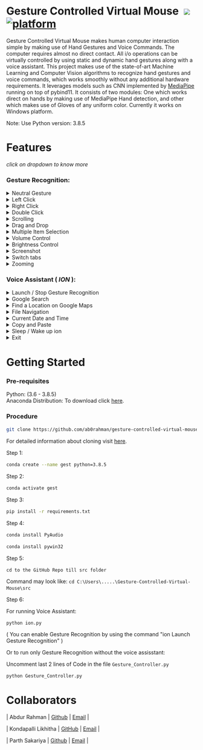 

# Gesture Controlled Virtual Mouse &nbsp;[![](https://img.shields.io/badge/python-3.8.5-blue.svg)](https://www.python.org/downloads/) [![platform](https://img.shields.io/badge/platform-windows-green.svg)](https://github.com/xenon-19/Gesture_Controller) 

Gesture Controlled Virtual Mouse makes human computer interaction simple by making use of Hand Gestures and Voice Commands. The computer requires almost no direct contact. All i/o operations can be virtually controlled by using static and dynamic hand gestures along with a voice assistant. This project makes use of the state-of-art Machine Learning and Computer Vision algorithms to recognize hand gestures and voice commands, which works smoothly without any additional hardware requirements. It leverages models such as CNN implemented by [MediaPipe](https://github.com/google/mediapipe) running on top of pybind11. It consists of two modules: One which works direct on hands by making use of MediaPipe Hand detection, and other which makes use of Gloves of any uniform color. Currently it works on Windows platform.

Note: Use Python version: 3.8.5

# Features
 _click on dropdown to know more_ <br>

### Gesture Recognition:
<details>
<summary>Neutral Gesture</summary>
 <figure>
  <img src="https://github.com/ab0rahman/gesture-controlled-virtual-mouse/blob/main/media/gesture/neutral.jpg" alt="Palm" width="711" height="400"><br>
  <figcaption>Neutral Gesture. Used to halt/stop execution of current gesture.</figcaption>
</figure>
</details>

<details>
<summary>Left Click</summary>
<img src="https://github.com/ab0rahman/gesture-controlled-virtual-mouse/blob/main/media/gesture/left%20click.jpg" alt="Left Click" width="711" height="400"><br>
 <figcaption>Gesture for single left click</figcaption>
</details>

<details>
<summary>Right Click</summary>
<img src="https://github.com/ab0rahman/gesture-controlled-virtual-mouse/blob/main/media/gesture/right%20click.jpg?raw=true" alt="Right Click" width="711" height="400"><br>
 <figcaption>Gesture for single right click</figcaption>
</details>

<details>
<summary>Double Click</summary>
<img src="https://github.com/ab0rahman/gesture-controlled-virtual-mouse/blob/main/media/gesture/double%20click.jpg?raw=true" alt="Double Click" width="711" height="400"><br>
 <figcaption>Gesture for double click</figcaption>
</details>

<details>
<summary>Scrolling</summary>
<img src="https://github.com/ab0rahman/gesture-controlled-virtual-mouse/blob/main/media/gesture/Scrolling.jpg?raw=true" alt="Scrolling" width="711" height="400"><br>
 <figcaption>Dynamic Gestures for horizontal and vertical scroll. The speed of scroll is proportional to the distance moved by pinch gesture from start point. Vertical and Horizontal scrolls are controlled by vertical and horizontal pinch movements respectively.</figcaption>
</details>

<details>
<summary>Drag and Drop</summary>
<img src="https://github.com/ab0rahman/gesture-controlled-virtual-mouse/blob/main/media/gesture/Drag%20and%20Drop.jpg?raw=true" alt="Drag and Drop" width="711" height="400"><br>
 <figcaption>Gesture for drag and drop functionality. Can be used to move/tranfer files from one directory to other.</figcaption>
</details>

<details>
<summary>Multiple Item Selection</summary>
<img src="https://github.com/ab0rahman/gesture-controlled-virtual-mouse/blob/main/media/gesture/Multiple%20Item%20Selection.jpg?raw=true" width="711" height="400"><br>
 <figcaption>Gesture to select multiple items</figcaption>
</details>

<details>
<summary>Volume Control</summary>
<img src="https://github.com/ab0rahman/gesture-controlled-virtual-mouse/blob/main/media/gesture/.%20Volume%20Control.jpg?raw=true" alt="Volume Control" width="711" height="400"><br>
 <figcaption>Dynamic Gestures for Volume control. The rate of increase/decrease of volume is proportional to the distance moved by pinch gesture from start point. </figcaption>
</details>

<details>
<summary>Brightness Control</summary>
<img src="https://github.com/ab0rahman/gesture-controlled-virtual-mouse/blob/main/media/gesture/Brightness%20Control.jpg?raw=true" alt="Brightness Control" width="711" height="400"><br>
 <figcaption>Dynamic Gestures for Brightness control. The rate of increase/decrease of brightness is proportional to the distance moved by pinch gesture from start point. </figcaption>
</details>

<details>
<summary>Screenshot</summary>
<img src="https://github.com/ab0rahman/gesture-controlled-virtual-mouse/blob/main/media/gesture/Screenshot.jpg?raw=true" alt="Screenshot" width="711" height="400"><br>
 <figcaption>Gestures for screenshot left index. </figcaption>
</details>

<details>
<summary>Switch tabs</summary>
<img src="https://github.com/ab0rahman/gesture-controlled-virtual-mouse/blob/main/media/gesture/Switch%20Tabs.jpg?raw=true" width="711" height="400"><br>
 <figcaption>Gestures for Switching tabs V Gest. </figcaption>
</details>

<details>
<summary>Zooming</summary>
<img src="https://github.com/ab0rahman/gesture-controlled-virtual-mouse/blob/main/media/gesture/Zooming%20Feature.jpg?raw=true" alt="Zooming" width="711" height="400"><br>
 <figcaption>Gesture for Zooming. </figcaption>
</details>


### Voice Assistant ( ***ION*** ):
<details>
<summary>Launch / Stop  Gesture Recognition</summary>
<img src="https://github.com/ab0rahman/gesture-controlled-virtual-mouse/blob/main/media/launch%20or%20stop.jpg?raw=true" alt="launch stop gesture recognition" width="800" height="auto">
<ul>
  <li>
    <code> ion Launch Gesture Recognition </code><br>
    Turns on webcam for hand gesture recognition.
  </li>
  <li>
    <code> ion Stop Gesture Recognition </code><br>
    Turns off webcam and stops gesture recognition.
    (Termination of Gesture controller can also be done via pressing <code>Enter</code> key in webcam window)
   </li>
</ul>
</details>

<details>
<summary>Google Search</summary>
<img src="https://github.com/ab0rahman/gesture-controlled-virtual-mouse/blob/main/media/Google%20Search.jpg?raw=true" width="800" height="auto">
<ul>
  <li>
    <code>ion search {text_you_wish_to_search}</code><br>
    Opens a new tab on Chrome Browser if it is running, else opens a new window. Searches the given text on Google.
  </li>
</ul>
</details>

<details>
<summary>Find a Location on Google Maps</summary>
 <img src="https://github.com/ab0rahman/gesture-controlled-virtual-mouse/blob/main/media/Location.jpg?raw=true" alt="ion find location" width="800" height="auto">
  <ol>
    <li> 
      <code>ion Find a Location</code><br>
      Will ask the user for the location to be searched.
    </li>
    <li> 
      <code>{Location_you_wish_to_find}</code><br>
      Will find the required location on Google Maps in a new Chrome tab.
    </li>
  </ol>
</details>

<details>
<summary>File Navigation</summary>
<img src="https://github.com/ab0rahman/gesture-controlled-virtual-mouse/blob/main/media/File%20Navigation.jpg?raw=true" alt="ion list files" width="800" height="auto">&emsp;
  <ul>
    <li>
      <code>ion list files</code> / <code> ion list </code><br>
      Will list the files and respective file_numbers in your Current Directory (by default C:)
    </li>
    <li>  
      <code> ion open {file_number} </code><br>
      Opens the file / directory corresponding to specified file_number.
    </li>
    <li>
      <code>ion go back </code> / <code> ion back </code><br>
      Changes the Current Directory to Parent Directory and lists the files.
    </li>
  </ul>
</details>

<details>
<summary>Current Date and Time</summary>
<img src="https://github.com/ab0rahman/gesture-controlled-virtual-mouse/blob/main/media/date%20and%20time.jpg?raw=true" alt="ion date / time" width="800" height="auto">
  <ul>
    <li>
      <code> ion what is today's date </code> / <code> ion date </code><br>
      <code> ion what is the time </code> / <code> ion time </code><br>
      Returns the current date and time.
    </li>
  </ul>
</details>

<details>
<summary>Copy and Paste</summary>
 <img src="https://github.com/ab0rahman/gesture-controlled-virtual-mouse/blob/main/media/copy%20paste%20.jpg?raw=true" alt="ion copy" width="800" height="auto">

  <ul>
    <li>
      <code> ion Copy </code><br>
      Copies the selected text to clipboard.<br>
    </li>
    <li>
      <code> ion Paste </code><br>
      Pastes the copied text.
    </li>
  </ul>
</details>

<details>
<summary>Sleep / Wake up ion</summary>
  <img src="https://github.com/ab0rahman/gesture-controlled-virtual-mouse/blob/main/media/sleep%20wakeup.jpg?raw=true" alt="ion sleep / wake up" width="800" height="auto">
  <ul>
    <li>
      Sleep<br>
      <code> ion bye </code><br>
      Pauses voice command execution till the assistant is woken up.
    </li>
    <li>
      Wake up<br>
      <code> ion wake up </code><br>
      Resumes voice command execution.
    </li>
  </ul>
</details>

<details>
<summary>Exit</summary>
   <img src="https://github.com/ab0rahman/gesture-controlled-virtual-mouse/blob/main/media/exit.jpg?raw=true" alt="ion exit" width="800" height="auto">
  <ul>
    <li>
      <code> ion Exit </code> <br>
      Terminates the voice assisstant thread. GUI window needs to be closed manually.
    </li>
  </ul>
</details>

# Getting Started

  ### Pre-requisites
  
  Python: (3.6 - 3.8.5)<br>
  Anaconda Distribution: To download click [here](https://www.anaconda.com/products/individual).
  
  ### Procedure
  ```bash
  git clone https://github.com/ab0rahman/gesture-controlled-virtual-mouse
  ```
  For detailed information about cloning visit [here](https://docs.github.com/en/github/creating-cloning-and-archiving-repositories/cloning-a-repository-from-github/cloning-a-repository).
  
  Step 1: 
  ```bash
  conda create --name gest python=3.8.5
  ```
  
  Step 2:
  ```bash
  conda activate gest
  ```
  
  Step 3:
  ```bash
  pip install -r requirements.txt
  ```
  
  Step 4:
  ```bash 
  conda install PyAudio
  ```
  ```bash 
  conda install pywin32
  ```
  
  Step 5:
  ``` 
  cd to the GitHub Repo till src folder
  ```
  Command may look like: `cd C:\Users\.....\Gesture-Controlled-Virtual-Mouse\src`
  
  Step 6:
  
  For running Voice Assistant:
  ```bash 
  python ion.py
  ```
  ( You can enable Gesture Recognition by using the command "ion Launch Gesture Recognition" )
  
  Or to run only Gesture Recognition without the voice assisstant:
  
  Uncomment last 2 lines of Code in the file `Gesture_Controller.py`
  ```bash 
  python Gesture_Controller.py
  ```
  

  
# Collaborators
  | Abdur Rahman | [Github](https://github.com/ab0rahman) | [Email](mailto:letsmail.him@gmail.com) | 
  
  | Kondapalli Likhitha | [GitHub](https://github.com/Likhitha36912) | [Email](mailto:kondapallilikhitha.20.it@anits.edu.in) | 
  
  | Parth Sakariya | [Github](https://github.com/parth-12) | [Email](mailto:parthsakariya12@icloud.com) | 
  
